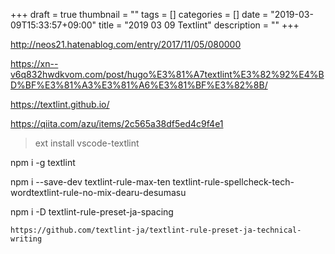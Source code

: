 +++
draft = true
thumbnail = ""
tags = []
categories = []
date = "2019-03-09T15:33:57+09:00"
title = "2019 03 09 Textlint"
description = ""
+++

http://neos21.hatenablog.com/entry/2017/11/05/080000

https://xn--v6q832hwdkvom.com/post/hugo%E3%81%A7textlint%E3%82%92%E4%BD%BF%E3%81%A3%E3%81%A6%E3%81%BF%E3%82%8B/


https://textlint.github.io/

https://qiita.com/azu/items/2c565a38df5ed4c9f4e1


>ext install vscode-textlint

npm i -g textlint

npm i --save-dev textlint-rule-max-ten textlint-rule-spellcheck-tech-wordtextlint-rule-no-mix-dearu-desumasu

npm i -D textlint-rule-preset-ja-spacing

    https://github.com/textlint-ja/textlint-rule-preset-ja-technical-writing
